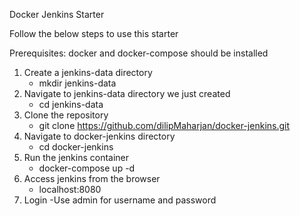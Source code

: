 Docker Jenkins Starter

Follow the below steps to use this starter

Prerequisites: docker and docker-compose should be installed

1. Create a jenkins-data directory
    - mkdir jenkins-data
2. Navigate to jenkins-data directory we just created 
    - cd jenkins-data
3. Clone the repository 
    - git clone https://github.com/dilipMaharjan/docker-jenkins.git
4. Navigate to docker-jenkins directory
    - cd docker-jenkins
5. Run the jenkins container 
    - docker-compose up -d 
6. Access jenkins from the browser
    - localhost:8080
7. Login 
    -Use admin for username and password    

